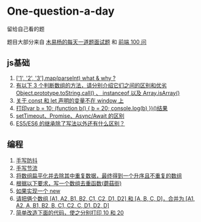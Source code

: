# One-question-a-day
留给自己看的题

题目大部分来自 [木易杨的每天一道题面试题](https://github.com/Advanced-Frontend/Daily-Interview-Question) 和
[前端 100 问](https://github.com/yygmind/blog/issues/43)

## js基础
1. [['1', '2', '3'].map(parseInt) what & why ?](https://github.com/lovelmh13/One-question-a-day/issues/3)
2. [有以下 3 个判断数组的方法，请分别介绍它们之间的区别和优劣Object.prototype.toString.call() 、 instanceof 以及 Array.isArray()](https://github.com/lovelmh13/One-question-a-day/issues/4)
3. [关于 const 和 let 声明的变量不在 window 上](https://github.com/lovelmh13/One-question-a-day/issues/5)
4. [打印var b = 10; (function b() { b = 20; console.log(b) })()结果](https://github.com/lovelmh13/One-question-a-day/issues/6)
5. [setTimeout、Promise、Async/Await 的区别](https://github.com/lovelmh13/One-question-a-day/issues/12)
6. [ES5/ES6 的继承除了写法以外还有什么区别？](https://github.com/lovelmh13/One-question-a-day/issues/13)

## 编程
1. [手写防抖](https://github.com/lovelmh13/One-question-a-day/issues/1)
2. [手写节流](https://github.com/lovelmh13/One-question-a-day/issues/2)
3. [将数组扁平化并去除其中重复数据，最终得到一个升序且不重复的数组](https://github.com/lovelmh13/One-question-a-day/issues/7)
4. [根据以下要求，写一个数组去重函数(蘑菇街) ](https://github.com/lovelmh13/One-question-a-day/issues/8)
5. [如果实现一个 new](https://github.com/lovelmh13/One-question-a-day/issues/9)
6. [请把俩个数组 [A1, A2, B1, B2, C1, C2, D1, D2] 和 [A, B, C, D]，合并为 [A1, A2, A, B1, B2, B, C1, C2, C, D1, D2, D]](https://github.com/lovelmh13/One-question-a-day/issues/10)
7. [简单改造下面的代码，使之分别打印 10 和 20](https://github.com/lovelmh13/One-question-a-day/issues/11)
